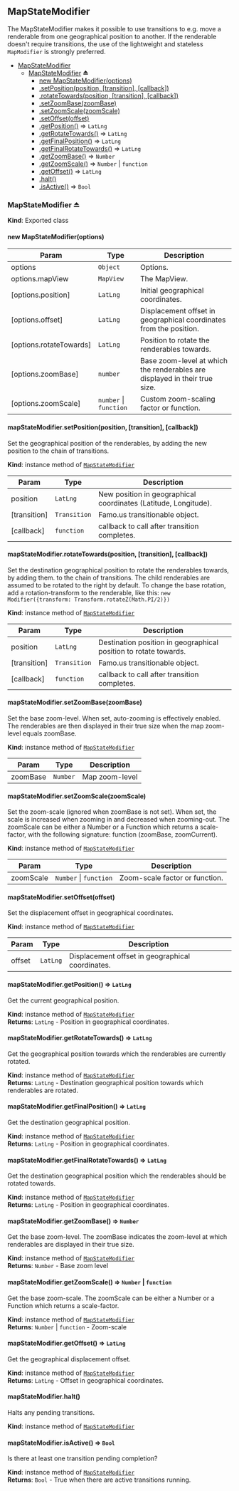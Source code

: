 <a name="module_MapStateModifier"></a>
## MapStateModifier
The MapStateModifier makes it possible to use transitions to e.g. move a renderable from one geographical
position to another. If the renderable doesn't require transitions, the use of the lightweight
and stateless `MapModifier` is strongly preferred.


* [MapStateModifier](#module_MapStateModifier)
  * [MapStateModifier](#exp_module_MapStateModifier--MapStateModifier) ⏏
    * [new MapStateModifier(options)](#new_module_MapStateModifier--MapStateModifier_new)
    * [.setPosition(position, [transition], [callback])](#module_MapStateModifier--MapStateModifier#setPosition)
    * [.rotateTowards(position, [transition], [callback])](#module_MapStateModifier--MapStateModifier#rotateTowards)
    * [.setZoomBase(zoomBase)](#module_MapStateModifier--MapStateModifier#setZoomBase)
    * [.setZoomScale(zoomScale)](#module_MapStateModifier--MapStateModifier#setZoomScale)
    * [.setOffset(offset)](#module_MapStateModifier--MapStateModifier#setOffset)
    * [.getPosition()](#module_MapStateModifier--MapStateModifier#getPosition) ⇒ <code>LatLng</code>
    * [.getRotateTowards()](#module_MapStateModifier--MapStateModifier#getRotateTowards) ⇒ <code>LatLng</code>
    * [.getFinalPosition()](#module_MapStateModifier--MapStateModifier#getFinalPosition) ⇒ <code>LatLng</code>
    * [.getFinalRotateTowards()](#module_MapStateModifier--MapStateModifier#getFinalRotateTowards) ⇒ <code>LatLng</code>
    * [.getZoomBase()](#module_MapStateModifier--MapStateModifier#getZoomBase) ⇒ <code>Number</code>
    * [.getZoomScale()](#module_MapStateModifier--MapStateModifier#getZoomScale) ⇒ <code>Number</code> &#124; <code>function</code>
    * [.getOffset()](#module_MapStateModifier--MapStateModifier#getOffset) ⇒ <code>LatLng</code>
    * [.halt()](#module_MapStateModifier--MapStateModifier#halt)
    * [.isActive()](#module_MapStateModifier--MapStateModifier#isActive) ⇒ <code>Bool</code>

<a name="exp_module_MapStateModifier--MapStateModifier"></a>
### MapStateModifier ⏏
**Kind**: Exported class  
<a name="new_module_MapStateModifier--MapStateModifier_new"></a>
#### new MapStateModifier(options)

| Param | Type | Description |
| --- | --- | --- |
| options | <code>Object</code> | Options. |
| options.mapView | <code>MapView</code> | The MapView. |
| [options.position] | <code>LatLng</code> | Initial geographical coordinates. |
| [options.offset] | <code>LatLng</code> | Displacement offset in geographical coordinates from the position. |
| [options.rotateTowards] | <code>LatLng</code> | Position to rotate the renderables towards. |
| [options.zoomBase] | <code>number</code> | Base zoom-level at which the renderables are displayed in their true size. |
| [options.zoomScale] | <code>number</code> &#124; <code>function</code> | Custom zoom-scaling factor or function. |

<a name="module_MapStateModifier--MapStateModifier#setPosition"></a>
#### mapStateModifier.setPosition(position, [transition], [callback])
Set the geographical position of the renderables, by adding the new position to the chain of transitions.

**Kind**: instance method of <code>[MapStateModifier](#exp_module_MapStateModifier--MapStateModifier)</code>  

| Param | Type | Description |
| --- | --- | --- |
| position | <code>LatLng</code> | New position in geographical coordinates (Latitude, Longitude). |
| [transition] | <code>Transition</code> | Famo.us transitionable object. |
| [callback] | <code>function</code> | callback to call after transition completes. |

<a name="module_MapStateModifier--MapStateModifier#rotateTowards"></a>
#### mapStateModifier.rotateTowards(position, [transition], [callback])
Set the destination geographical position to rotate the renderables towards, by adding them.
to the chain of transitions.
The child renderables are assumed to be rotated to the right by default.
To change the base rotation, add a rotation-transform to the renderable, like this:
`new Modifier({transform: Transform.rotateZ(Math.PI/2)})`

**Kind**: instance method of <code>[MapStateModifier](#exp_module_MapStateModifier--MapStateModifier)</code>  

| Param | Type | Description |
| --- | --- | --- |
| position | <code>LatLng</code> | Destination position in geographical position to rotate towards. |
| [transition] | <code>Transition</code> | Famo.us transitionable object. |
| [callback] | <code>function</code> | callback to call after transition completes. |

<a name="module_MapStateModifier--MapStateModifier#setZoomBase"></a>
#### mapStateModifier.setZoomBase(zoomBase)
Set the base zoom-level. When set, auto-zooming is effectively enabled.
The renderables are then displayed in their true size when the map zoom-level equals zoomBase.

**Kind**: instance method of <code>[MapStateModifier](#exp_module_MapStateModifier--MapStateModifier)</code>  

| Param | Type | Description |
| --- | --- | --- |
| zoomBase | <code>Number</code> | Map zoom-level |

<a name="module_MapStateModifier--MapStateModifier#setZoomScale"></a>
#### mapStateModifier.setZoomScale(zoomScale)
Set the zoom-scale (ignored when zoomBase is not set). When set, the scale is increased when zooming in and
decreased when zooming-out. The zoomScale can be either a Number or a Function which returns
a scale-factor, with the following signature: function (zoomBase, zoomCurrent).

**Kind**: instance method of <code>[MapStateModifier](#exp_module_MapStateModifier--MapStateModifier)</code>  

| Param | Type | Description |
| --- | --- | --- |
| zoomScale | <code>Number</code> &#124; <code>function</code> | Zoom-scale factor or function. |

<a name="module_MapStateModifier--MapStateModifier#setOffset"></a>
#### mapStateModifier.setOffset(offset)
Set the displacement offset in geographical coordinates.

**Kind**: instance method of <code>[MapStateModifier](#exp_module_MapStateModifier--MapStateModifier)</code>  

| Param | Type | Description |
| --- | --- | --- |
| offset | <code>LatLng</code> | Displacement offset in geographical coordinates. |

<a name="module_MapStateModifier--MapStateModifier#getPosition"></a>
#### mapStateModifier.getPosition() ⇒ <code>LatLng</code>
Get the current geographical position.

**Kind**: instance method of <code>[MapStateModifier](#exp_module_MapStateModifier--MapStateModifier)</code>  
**Returns**: <code>LatLng</code> - Position in geographical coordinates.  
<a name="module_MapStateModifier--MapStateModifier#getRotateTowards"></a>
#### mapStateModifier.getRotateTowards() ⇒ <code>LatLng</code>
Get the geographical position towards which the renderables are currently rotated.

**Kind**: instance method of <code>[MapStateModifier](#exp_module_MapStateModifier--MapStateModifier)</code>  
**Returns**: <code>LatLng</code> - Destination geographical position towards which renderables are rotated.  
<a name="module_MapStateModifier--MapStateModifier#getFinalPosition"></a>
#### mapStateModifier.getFinalPosition() ⇒ <code>LatLng</code>
Get the destination geographical position.

**Kind**: instance method of <code>[MapStateModifier](#exp_module_MapStateModifier--MapStateModifier)</code>  
**Returns**: <code>LatLng</code> - Position in geographical coordinates.  
<a name="module_MapStateModifier--MapStateModifier#getFinalRotateTowards"></a>
#### mapStateModifier.getFinalRotateTowards() ⇒ <code>LatLng</code>
Get the destination geographical position which the renderables should be rotated towards.

**Kind**: instance method of <code>[MapStateModifier](#exp_module_MapStateModifier--MapStateModifier)</code>  
**Returns**: <code>LatLng</code> - Position in geographical coordinates.  
<a name="module_MapStateModifier--MapStateModifier#getZoomBase"></a>
#### mapStateModifier.getZoomBase() ⇒ <code>Number</code>
Get the base zoom-level. The zoomBase indicates the zoom-level at which renderables are
displayed in their true size.

**Kind**: instance method of <code>[MapStateModifier](#exp_module_MapStateModifier--MapStateModifier)</code>  
**Returns**: <code>Number</code> - Base zoom level  
<a name="module_MapStateModifier--MapStateModifier#getZoomScale"></a>
#### mapStateModifier.getZoomScale() ⇒ <code>Number</code> &#124; <code>function</code>
Get the base zoom-scale. The zoomScale can be either a Number or a Function which returns
a scale-factor.

**Kind**: instance method of <code>[MapStateModifier](#exp_module_MapStateModifier--MapStateModifier)</code>  
**Returns**: <code>Number</code> &#124; <code>function</code> - Zoom-scale  
<a name="module_MapStateModifier--MapStateModifier#getOffset"></a>
#### mapStateModifier.getOffset() ⇒ <code>LatLng</code>
Get the geographical displacement offset.

**Kind**: instance method of <code>[MapStateModifier](#exp_module_MapStateModifier--MapStateModifier)</code>  
**Returns**: <code>LatLng</code> - Offset in geographical coordinates.  
<a name="module_MapStateModifier--MapStateModifier#halt"></a>
#### mapStateModifier.halt()
Halts any pending transitions.

**Kind**: instance method of <code>[MapStateModifier](#exp_module_MapStateModifier--MapStateModifier)</code>  
<a name="module_MapStateModifier--MapStateModifier#isActive"></a>
#### mapStateModifier.isActive() ⇒ <code>Bool</code>
Is there at least one transition pending completion?

**Kind**: instance method of <code>[MapStateModifier](#exp_module_MapStateModifier--MapStateModifier)</code>  
**Returns**: <code>Bool</code> - True when there are active transitions running.  

